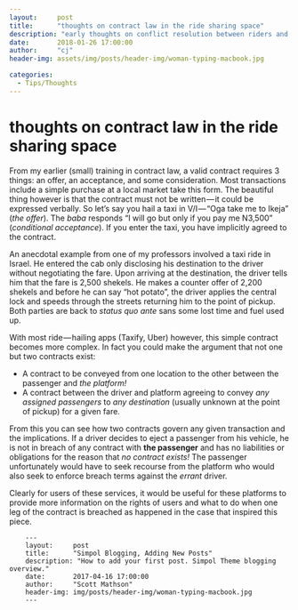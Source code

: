 ```yaml
---
layout:     post
title:      "thoughts on contract law in the ride sharing space"
description: "early thoughts on conflict resolution between riders and drivers"
date:       2018-01-26 17:00:00
author:     "cj"
header-img: assets/img/posts/header-img/woman-typing-macbook.jpg

categories:
  - Tips/Thoughts
---
```


# thoughts on contract law in the ride sharing space

From my earlier (small) training in contract law, a valid contract requires 3 things: an offer, an acceptance, and some consideration. Most transactions include a simple purchase at a local market take this form. The beautiful thing however is that the contract must not be written — it could be expressed verbally. So let’s say you hail a taxi in V/I — “Oga take me to Ikeja” (*the offer*). The *baba* responds “I will go but only if you pay me N3,500” (*conditional acceptance*). If you enter the taxi, you have implicitly agreed to the contract.

An anecdotal example from one of my professors involved a taxi ride in Israel. He entered the cab only disclosing his destination to the driver without negotiating the fare. Upon arriving at the destination, the driver tells him that the fare is 2,500 shekels. He makes a counter offer of 2,200 shekels and before he can say “hot potato”, the driver applies the central lock and speeds through the streets returning him to the point of pickup. Both parties are back to *status quo ante* sans some lost time and fuel used up.

With most ride — hailing apps (Taxify, Uber) however, this simple contract becomes more complex. In fact you could make the argument that not one but two contracts exist:

- A contract to be conveyed from one location to the other between the passenger and *the platform!*
- A contract between the driver and platform agreeing to convey *any assigned passengers* to *any destination* (usually unknown at the point of pickup) for a given fare.

From this you can see how two contracts govern any given transaction and the implications. If a driver decides to eject a passenger from his vehicle, he is not in breach of any contract with **the passenger** and has no liabilities or obligations for the reason that *no contract exists!* The passenger unfortunately would have to seek recourse from the platform who would also seek to enforce breach terms against the *errant* driver.

Clearly for users of these services, it would be useful for these platforms to provide more information on the rights of users and what to do when one leg of the contract is breached as happened in the case that inspired this piece.


```
	---
	layout:     post
	title:      "Simpol Blogging, Adding New Posts"
	description: "How to add your first post. Simpol Theme blogging overview."
	date:       2017-04-16 17:00:00
	author:     "Scott Mathson"
	header-img: img/posts/header-img/woman-typing-macbook.jpg
	---
```
